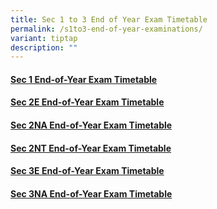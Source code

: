 ```yaml
---
title: Sec 1 to 3 End of Year Exam Timetable
permalink: /s1to3-end-of-year-examinations/
variant: tiptap
description: ""
---
```

<h4><a href="/files/2024/Exam Timetable/2024_Sec_1_End_of_Year_Exam_Timetable_updated_21_Aug_2024.pdf" rel="noopener nofollow" target="_blank">Sec 1 End-of-Year Exam Timetable</a></h4>
<h4><a href="/files/2024/Exam Timetable/2024_Sec_2E_End_of_Year_Exam_Timetable_updated_20_Aug_2024.pdf" rel="noopener nofollow" target="_blank">Sec 2E End-of-Year Exam Timetable</a></h4>
<h4><a href="/files/2024/Exam Timetable/2024_Sec_2NA_End_of_Year_Exam_Timetable_updated_20_Aug_2024.pdf" rel="noopener nofollow" target="_blank">Sec 2NA End-of-Year Exam Timetable</a></h4>
<h4><a href="/files/2024/Exam Timetable/2024_Sec_2NT_End_of_Year_Exam_Timetable_updated_20_Aug_2024.pdf" rel="noopener nofollow" target="_blank">Sec 2NT End-of-Year Exam Timetable</a></h4>
<h4><a href="/files/2024/Exam Timetable/2024_Sec_3E_End_of_Year_Exam_Timetable_updated_20_Aug_2024.pdf" rel="noopener nofollow" target="_blank">Sec 3E End-of-Year Exam Timetable</a></h4>
<h4><a href="/files/2024/Exam Timetable/2024_Sec_3NA_End_of_Year_Exam_Timetable_updated_20_Aug_2024.pdf" rel="noopener nofollow" target="_blank">Sec 3NA End-of-Year Exam Timetable</a></h4>
<h4></h4>
<p></p>